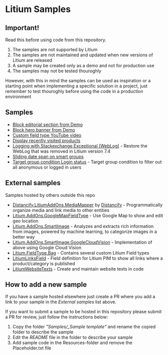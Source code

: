 # Litium Samples

## Important!

Read this before using code from this repository.

1. The samples are not supported by Litium
2. The samples are not maintained and updated when new versions of Litium are released
3. A sample may be created only as a demo and not for production use
4. The samples may not be tested thouroghly

However, with this in mind the samples can be used as inspiration or a starting point when implementing a specific solution in a project, just remember to test thouroghly before using the code in a production environment

## Samples

- [Block editorial section from Demo](Samples/Block%20editorial%20section%20from%20Demo)
- [Block hero banner from Demo](Samples/Block%20hero%20banner%20from%20Demo)
- [Custom field type YouTube video](Samples/Custom%20field%20type%20Youtube%20video)
- [Display recently visited products](Samples/Display%20recently%20visited%20products)
- [Logging with Stackexchange Exceptional (WebLog)](Samples/Logging%20with%20Stackexchange%20Exceptional%20%28WebLog%29) - Restore the WebLog that was removed in Litium version 7.4
- [Sliding date span on smart groups](Samples/Sliding%20date%20span%20on%20smart%20groups)
- [Target group condition Login status](Samples/Target%20group%20condition%20Login%20status) - Target group condition to filter out all anonymous or logged in users

## External samples

Samples hosted by others outside this repo

- [Distancify.LitiumAddOns.MediaMapper](https://github.com/distancify/Distancify.LitiumAddOns.MediaMapper) by [Distancify](https://distancify.com/) - Programmatically organize media and link media to other entities
- [Litium.AddOns.GoogleMapFieldType](https://github.com/tonnguyen/litium-addons-googlemap) - Use Google Map to show and edit geo location
- [Litium.AddOns.SmartImage](https://github.com/tonnguyen/litium-addons-smartimage) - Analyzes and extracts rich information from images, powered by machine learning, to categorize images in a better way
- [Litium.AddOns.SmartImage.GoogleCloudVision](https://github.com/tonnguyen/litium-addons-smartimage-googlecloudvision) - Implementation of above using Google Cloud Vision
- [Litium.FieldType.Bag](https://github.com/tonnguyen/litium-fieldtype-bag) - Contains several custom Litium Field types 
- [LitiumLinksField](https://github.com/martenw/LitiumLinksField) - Field definition for Litium PIM to show all links where a product/category is published
- [LitiumWebsiteTexts](https://github.com/martenw/LitiumWebsiteTexts) - Create and maintain website texts in code 

## How to add a new sample

If you have a sample hosted elsewhere just create a PR where you add a link to your sample in the _External samples_ list above.

If you want to submit a sample to be hosted in this repository please submit a PR for review, just follow the instructions below:

1. Copy the folder *"Samples/_Sample template"* and rename the copied folder to describe the sample
2. Edit the _README_ file in the folder to describe your sample
3. Add sample code in the Resources-folder and remove the Placeholder.txt file